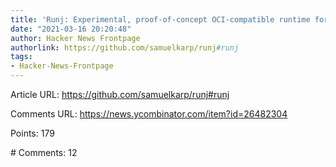 ```yaml
---
title: 'Runj: Experimental, proof-of-concept OCI-compatible runtime for FreeBSD jails'
date: "2021-03-16 20:20:48"
author: Hacker News Frontpage
authorlink: https://github.com/samuelkarp/runj#runj
tags:
- Hacker-News-Frontpage
---
```


<p>Article URL: <a href="https://github.com/samuelkarp/runj#runj">https://github.com/samuelkarp/runj#runj</a></p>
<p>Comments URL: <a href="https://news.ycombinator.com/item?id=26482304">https://news.ycombinator.com/item?id=26482304</a></p>
<p>Points: 179</p>
<p># Comments: 12</p>
